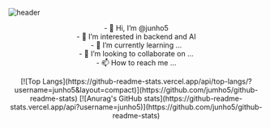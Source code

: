 
![header](https://capsule-render.vercel.app/api?type=waving&color=auto&height=300&section=header&text=welcome&fontSize=90&animation=fadeIn&fontAlignY=38&desc=Junho.OH's%20GitHub%20Profile&descAlignY=51&descAlign=62)
<p align="center">
  - 👋 Hi, I’m @junho5<br> 
  - 👀 I’m interested in backend and AI<br>
  - 🌱 I’m currently learning ...<br> 
  - 💞️ I’m looking to collaborate on ...<br> 
  - 📫 How to reach me ...<br>
</p>
<div align=center>
[![Top Langs](https://github-readme-stats.vercel.app/api/top-langs/?username=junho5&layout=compact)](https://github.com/jumho5/github-readme-stats)
[![Anurag's GitHub stats](https://github-readme-stats.vercel.app/api?username=junho5)](https://github.com/junho5/github-readme-stats)




